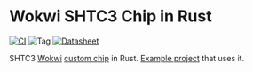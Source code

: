 # Wokwi SHTC3 Chip in Rust

[![CI](https://github.com/SergioGasquez/wokwi-shtc3/actions/workflows/ci.yml/badge.svg)](https://github.com/SergioGasquez/wokwi-shtc3/actions/workflows/ci.yml)
![Tag](https://img.shields.io/github/v/tag/SergioGasquez/wokwi-shtc3)
[![Datasheet](https://img.shields.io/badge/Datasheet-SHTC3-important)](https://datasheetspdf.com/pdf-file/1372109/Sensirion/SHTC3/1)


SHTC3 [Wokwi](https://wokwi.com/) [custom chip](https://docs.wokwi.com/chips-api/getting-started) in Rust. [Example project](https://wokwi.com/projects/360623713943950337) that uses it.

